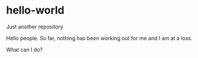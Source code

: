 # hello-world
Just another repository

Hello people. So far, nothing has been working out for me and I am at a loss.

What can I do?
